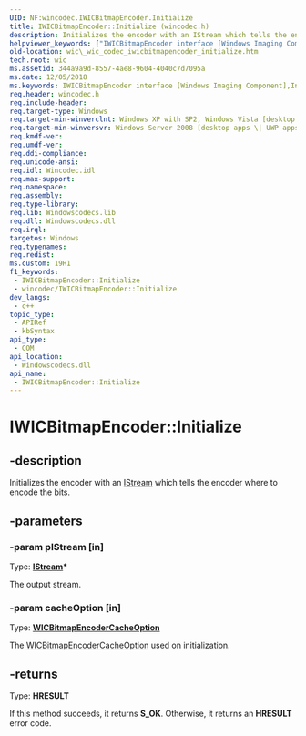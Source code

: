 ```yaml
---
UID: NF:wincodec.IWICBitmapEncoder.Initialize
title: IWICBitmapEncoder::Initialize (wincodec.h)
description: Initializes the encoder with an IStream which tells the encoder where to encode the bits.
helpviewer_keywords: ["IWICBitmapEncoder interface [Windows Imaging Component]","Initialize method","IWICBitmapEncoder.Initialize","IWICBitmapEncoder::Initialize","Initialize","Initialize method [Windows Imaging Component]","Initialize method [Windows Imaging Component]","IWICBitmapEncoder interface","_wic_codec_iwicbitmapencoder_initialize","wic._wic_codec_iwicbitmapencoder_initialize","wincodec/IWICBitmapEncoder::Initialize"]
old-location: wic\_wic_codec_iwicbitmapencoder_initialize.htm
tech.root: wic
ms.assetid: 344a9a9d-8557-4ae8-9604-4040c7d7095a
ms.date: 12/05/2018
ms.keywords: IWICBitmapEncoder interface [Windows Imaging Component],Initialize method, IWICBitmapEncoder.Initialize, IWICBitmapEncoder::Initialize, Initialize, Initialize method [Windows Imaging Component], Initialize method [Windows Imaging Component],IWICBitmapEncoder interface, _wic_codec_iwicbitmapencoder_initialize, wic._wic_codec_iwicbitmapencoder_initialize, wincodec/IWICBitmapEncoder::Initialize
req.header: wincodec.h
req.include-header: 
req.target-type: Windows
req.target-min-winverclnt: Windows XP with SP2, Windows Vista [desktop apps \| UWP apps]
req.target-min-winversvr: Windows Server 2008 [desktop apps \| UWP apps]
req.kmdf-ver: 
req.umdf-ver: 
req.ddi-compliance: 
req.unicode-ansi: 
req.idl: Wincodec.idl
req.max-support: 
req.namespace: 
req.assembly: 
req.type-library: 
req.lib: Windowscodecs.lib
req.dll: Windowscodecs.dll
req.irql: 
targetos: Windows
req.typenames: 
req.redist: 
ms.custom: 19H1
f1_keywords:
 - IWICBitmapEncoder::Initialize
 - wincodec/IWICBitmapEncoder::Initialize
dev_langs:
 - c++
topic_type:
 - APIRef
 - kbSyntax
api_type:
 - COM
api_location:
 - Windowscodecs.dll
api_name:
 - IWICBitmapEncoder::Initialize
---
```


# IWICBitmapEncoder::Initialize


## -description

Initializes the encoder with an <a href="/windows/desktop/api/objidl/nn-objidl-istream">IStream</a> which tells the encoder where to encode the bits.

## -parameters

### -param pIStream [in]

Type: <b><a href="/windows/desktop/api/objidl/nn-objidl-istream">IStream</a>*</b>

The output stream.

### -param cacheOption [in]

Type: <b><a href="/windows/desktop/api/wincodec/ne-wincodec-wicbitmapencodercacheoption">WICBitmapEncoderCacheOption</a></b>

The <a href="/windows/desktop/api/wincodec/ne-wincodec-wicbitmapencodercacheoption">WICBitmapEncoderCacheOption</a> used on initialization.

## -returns

Type: <b>HRESULT</b>

If this method succeeds, it returns <b xmlns:loc="http://microsoft.com/wdcml/l10n">S_OK</b>. Otherwise, it returns an <b xmlns:loc="http://microsoft.com/wdcml/l10n">HRESULT</b> error code.

